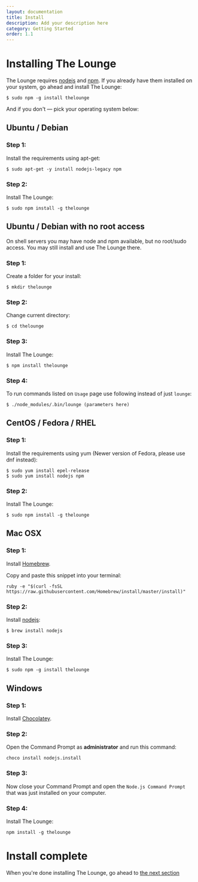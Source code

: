 ```yaml
---
layout: documentation
title: Install
description: Add your description here
category: Getting Started
order: 1.1
---
```


# Installing The Lounge

The Lounge requires [nodejs](https://nodejs.org/) and [npm](https://www.npmjs.org/). If you already have them installed on your system, go ahead and install The Lounge:

```
$ sudo npm -g install thelounge
```

And if you don't &mdash; pick your operating system below:

## Ubuntu / Debian

### Step 1:

Install the requirements using apt-get:

```
$ sudo apt-get -y install nodejs-legacy npm
```

### Step 2:

Install The Lounge:

```
$ sudo npm install -g thelounge
```

## Ubuntu / Debian with no root access

On shell servers you may have node and npm available, but no root/sudo access. You may still install and use The Lounge there.

### Step 1:

Create a folder for your install:

```
$ mkdir thelounge
```

### Step 2:

Change current directory:

```
$ cd thelounge
```

### Step 3:

Install The Lounge:

```
$ npm install thelounge
```

### Step 4:

To run commands listed on `Usage` page use following instead of just `lounge`:

```
$ ./node_modules/.bin/lounge (parameters here)
```

## CentOS / Fedora / RHEL

### Step 1:

Install the requirements using yum (Newer version of Fedora, please use dnf instead):

```
$ sudo yum install epel-release
$ sudo yum install nodejs npm
```

### Step 2:

Install The Lounge:

```
$ sudo npm install -g thelounge
```

## Mac OSX

### Step 1:

Install [Homebrew](http://brew.sh/).

Copy and paste this snippet into your terminal:

```
ruby -e "$(curl -fsSL https://raw.githubusercontent.com/Homebrew/install/master/install)"
```

### Step 2:

Install [nodejs](https://nodejs.org):

```
$ brew install nodejs
```

### Step 3:

Install The Lounge:

```
$ sudo npm -g install thelounge
```

## Windows

### Step 1:

Install [Chocolatey](https://chocolatey.org/).

### Step 2:

Open the Command Prompt as __administrator__ and run this command:

```
choco install nodejs.install
```

### Step 3:

Now close your Command Prompt and open the `Node.js Command Prompt` that was just installed on your computer.

### Step 4:

Install The Lounge:

```
npm install -g thelounge
```

# Install complete

When you're done installing The Lounge, go ahead to [the next section](/docs/getting_started/usage.html)
